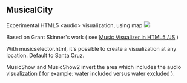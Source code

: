 <h2>MusicalCity</h2>
Experimental HTML5 &lt;audio&gt; visualization, using map

<img src="http://i.imgur.com/TwxQe.png"/>

Based on Grant Skinner's work ( see <a href="http://gskinner.com/blog/archives/2011/03/music-visualizer-in-html5-js-with-source-code.html">Music Visualizer in HTML5 /JS</a> )

With musicselector.html, it's possible to create a visualization at any location.
Default to Santa Cruz.

MusicShow and MusicShow2 invert the area which includes the audio visualization ( for example: water included versus water excluded ).